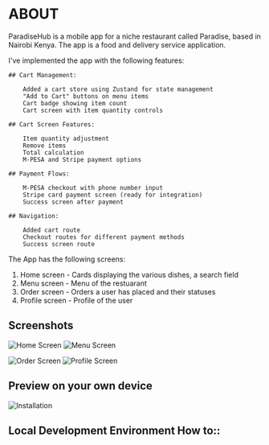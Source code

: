 # ABOUT

ParadiseHub is a mobile app for a niche restaurant called Paradise, based in Nairobi Kenya. The app is a food and delivery service application.

I've implemented  the app with the following features:

    ## Cart Management:

        Added a cart store using Zustand for state management
        "Add to Cart" buttons on menu items
        Cart badge showing item count
        Cart screen with item quantity controls

    ## Cart Screen Features:

        Item quantity adjustment
        Remove items
        Total calculation
        M-PESA and Stripe payment options

    ## Payment Flows:

        M-PESA checkout with phone number input
        Stripe card payment screen (ready for integration)
        Success screen after payment

    ## Navigation:

        Added cart route
        Checkout routes for different payment methods
        Success screen route

The App has the following screens:

1) Home screen - Cards displaying the various dishes, a search field
2) Menu screen - Menu of the restuarant 
3) Order screen - Orders a user has placed and their statuses 
4) Profile screen - Profile of the user

## Screenshots

![Home Screen](assets/paradise1.jpg)   ![Menu Screen](assets/paradise2.jpg)

![Order Screen](assets/paradise3.jpg)  ![Profile Screen](assets/paradise4.jpg)

## Preview on your own device

![Installation](assets/paradise5.jpg)


## Local Development Environment How to::
